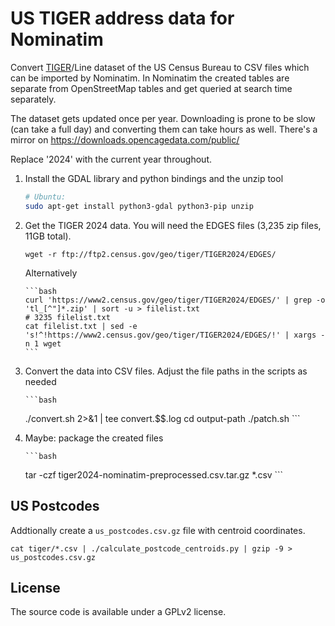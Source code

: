 US TIGER address data for Nominatim
===================================

Convert [TIGER](https://www.census.gov/geographies/mapping-files/time-series/geo/tiger-line-file.html)/Line
dataset of the US Census Bureau to CSV files which can be imported by Nominatim. In Nominatim the created
tables are separate from OpenStreetMap tables and get queried at search time separately.


The dataset gets updated once per year. Downloading is prone to be slow (can take a full day) and converting
them can take hours as well. There's a mirror on https://downloads.opencagedata.com/public/

Replace '2024' with the current year throughout.

  1. Install the GDAL library and python bindings and the unzip tool

        ```bash
        # Ubuntu:
        sudo apt-get install python3-gdal python3-pip unzip
        ```

  2. Get the TIGER 2024 data. You will need the EDGES files
     (3,235 zip files, 11GB total).

         wget -r ftp://ftp2.census.gov/geo/tiger/TIGER2024/EDGES/


     Alternatively

         ```bash
         curl 'https://www2.census.gov/geo/tiger/TIGER2024/EDGES/' | grep -o 'tl_[^"]*.zip' | sort -u > filelist.txt
         # 3235 filelist.txt
         cat filelist.txt | sed -e 's!^!https://www2.census.gov/geo/tiger/TIGER2024/EDGES/!' | xargs -n 1 wget
         ```

  3. Convert the data into CSV files. Adjust the file paths in the scripts as needed

         ```bash
        ./convert.sh <input-path> <output-path> 2>&1 | tee convert.$$.log
        cd output-path
        ./patch.sh
         ```

  4. Maybe: package the created files
  
         ```bash
        tar -czf tiger2024-nominatim-preprocessed.csv.tar.gz *.csv
         ```


US Postcodes
-------------
Addtionally create a `us_postcodes.csv.gz` file with centroid coordinates.

    cat tiger/*.csv | ./calculate_postcode_centroids.py | gzip -9 > us_postcodes.csv.gz


License
-------
The source code is available under a GPLv2 license.
